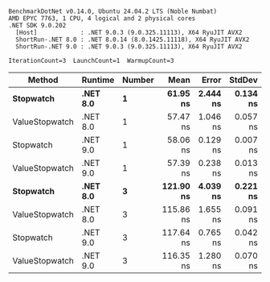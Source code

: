 ```

BenchmarkDotNet v0.14.0, Ubuntu 24.04.2 LTS (Noble Numbat)
AMD EPYC 7763, 1 CPU, 4 logical and 2 physical cores
.NET SDK 9.0.202
  [Host]            : .NET 9.0.3 (9.0.325.11113), X64 RyuJIT AVX2
  ShortRun-.NET 8.0 : .NET 8.0.14 (8.0.1425.11118), X64 RyuJIT AVX2
  ShortRun-.NET 9.0 : .NET 9.0.3 (9.0.325.11113), X64 RyuJIT AVX2

IterationCount=3  LaunchCount=1  WarmupCount=3  

```
| Method         | Runtime  | Number | Mean      | Error    | StdDev   | Min       | Max       | Gen0   | Allocated |
|--------------- |--------- |------- |----------:|---------:|---------:|----------:|----------:|-------:|----------:|
| **Stopwatch**      | **.NET 8.0** | **1**      |  **61.95 ns** | **2.444 ns** | **0.134 ns** |  **61.87 ns** |  **62.10 ns** | **0.0024** |      **40 B** |
| ValueStopwatch | .NET 8.0 | 1      |  57.47 ns | 1.046 ns | 0.057 ns |  57.41 ns |  57.52 ns |      - |         - |
| Stopwatch      | .NET 9.0 | 1      |  58.06 ns | 0.129 ns | 0.007 ns |  58.06 ns |  58.07 ns |      - |         - |
| ValueStopwatch | .NET 9.0 | 1      |  57.39 ns | 0.238 ns | 0.013 ns |  57.38 ns |  57.40 ns |      - |         - |
| **Stopwatch**      | **.NET 8.0** | **3**      | **121.90 ns** | **4.039 ns** | **0.221 ns** | **121.71 ns** | **122.15 ns** | **0.0024** |      **40 B** |
| ValueStopwatch | .NET 8.0 | 3      | 115.86 ns | 1.655 ns | 0.091 ns | 115.80 ns | 115.96 ns |      - |         - |
| Stopwatch      | .NET 9.0 | 3      | 117.64 ns | 0.765 ns | 0.042 ns | 117.60 ns | 117.69 ns |      - |         - |
| ValueStopwatch | .NET 9.0 | 3      | 116.35 ns | 1.280 ns | 0.070 ns | 116.28 ns | 116.42 ns |      - |         - |
